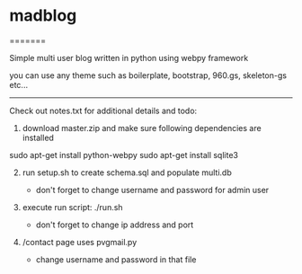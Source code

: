 # madblog
=======

Simple multi user blog written in python using webpy framework

you can use any theme such as boilerplate, bootstrap, 960.gs, skeleton-gs etc...

----

Check out notes.txt for additional details and todo:

1. download master.zip and make sure following dependencies are installed 

sudo apt-get install python-webpy
sudo apt-get install sqlite3

2. run setup.sh to create schema.sql and populate multi.db
	- don't forget to change username and password for admin user

3. execute run script: ./run.sh 
	- don't forget to change ip address and port

4. /contact page uses pvgmail.py 
	- change username and password in that file 
